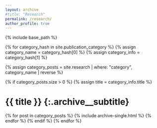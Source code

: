 ```yaml
---
layout: archive
#title: "Research"
permalink: /research/
author_profile: true
---
```


{% include base_path %}

{% for category_hash in site.publication_category %}
{% assign category_name = category_hash[0] %}
{% assign category_info = category_hash[1] %}

{% assign category_posts = site.research | where: "category", category_name | reverse %}

{% if category_posts.size > 0 %}
{% assign title = category_info.title %}

# {{ title }} {:.archive__subtitle}

{% for post in category_posts %}
{% include archive-single.html %}
{% endfor %}
{% endif %}
{% endfor %}
